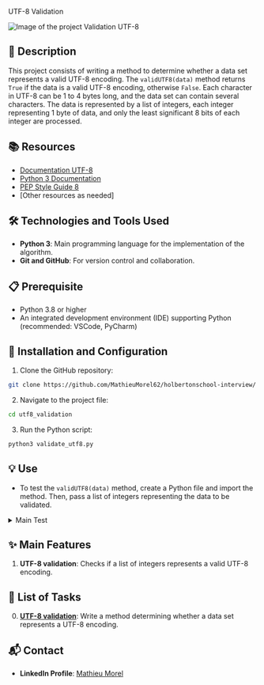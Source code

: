 UTF-8 Validation

![ Image of the project Validation UTF-8](link_to_image)

## 📝 Description
This project consists of writing a method to determine whether a data set represents a valid UTF-8 encoding. The `validUTF8(data)` method returns `True` if the data is a valid UTF-8 encoding, otherwise `False`. Each character in UTF-8 can be 1 to 4 bytes long, and the data set can contain several characters. The data is represented by a list of integers, each integer representing 1 byte of data, and only the least significant 8 bits of each integer are processed.

## 📚 Resources
- [Documentation UTF-8](https://fr.wikipedia.org/wiki/UTF-8)
- [Python 3 Documentation](https://docs.python.org/3/)
- [PEP Style Guide 8](https://www.python.org/dev/peps/pep-0008/)
- [Other resources as needed]

## 🛠️ Technologies and Tools Used
- **Python 3**: Main programming language for the implementation of the algorithm.
- **Git and GitHub**: For version control and collaboration.

## 📋 Prerequisite
- Python 3.8 or higher
- An integrated development environment (IDE) supporting Python (recommended: VSCode, PyCharm)

## 🚀 Installation and Configuration

1. Clone the GitHub repository: 

```sh
git clone https://github.com/MathieuMorel62/holbertonschool-interview/
```

2. Navigate to the project file: 

```sh
cd utf8_validation
```

3. Run the Python script: 

```sh
python3 validate_utf8.py
```

## 💡 Use
- To test the `validUTF8(data)` method, create a Python file and import the method. Then, pass a list of integers representing the data to be validated.

<details>
<summary>Main Test</summary>
<br>

```python
#!/usr/bin/python3
"""
Main file for testing
"""

validUTF8 = __import__('0-validate_utf8').validUTF8

data = [65]
print(validUTF8(data))

data = [80, 121, 116, 104, 111, 110, 32, 105, 115, 32, 99, 111, 111, 108, 33]
print(validUTF8(data))

data = [229, 65, 127, 256]
print(validUTF8(data))
```

</details>

## ✨ Main Features
1. **UTF-8 validation**: Checks if a list of integers represents a valid UTF-8 encoding.

## 📝 List of Tasks
0. [**UTF-8 validation**](https://github.com/MathieuMorel62/holbertonschool-interview/blob/main/utf8_validation/0-validate_utf8.py): Write a method determining whether a data set represents a UTF-8 encoding.

## 📬 Contact

- **LinkedIn Profile**: [Mathieu Morel](https://www.linkedin.com/in/mathieu-morel-9ab457261/)
